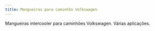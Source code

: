 ```yaml
---
title: Mangueiras para caminhão Volkswagen
---
```


Mangueiras intercooler para caminhões Volkswagen. Várias aplicações.